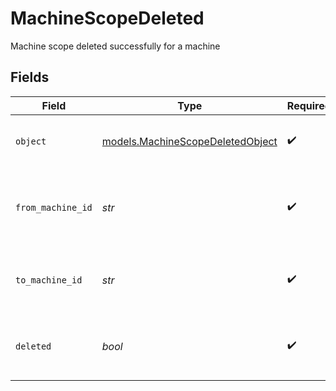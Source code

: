 # MachineScopeDeleted

Machine scope deleted successfully for a machine


## Fields

| Field                                                                      | Type                                                                       | Required                                                                   | Description                                                                |
| -------------------------------------------------------------------------- | -------------------------------------------------------------------------- | -------------------------------------------------------------------------- | -------------------------------------------------------------------------- |
| `object`                                                                   | [models.MachineScopeDeletedObject](../models/machinescopedeletedobject.md) | :heavy_check_mark:                                                         | String representing the object's type.                                     |
| `from_machine_id`                                                          | *str*                                                                      | :heavy_check_mark:                                                         | The ID of the machine that had access to the target machine                |
| `to_machine_id`                                                            | *str*                                                                      | :heavy_check_mark:                                                         | The ID of the machine that was being accessed                              |
| `deleted`                                                                  | *bool*                                                                     | :heavy_check_mark:                                                         | Whether the machine scope was successfully deleted                         |